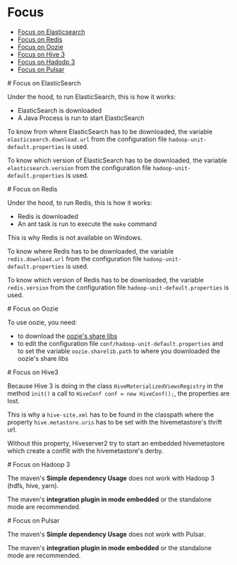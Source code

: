 # Focus

* [Focus on Elasticsearch](#focus-on-elasticsearch)
* [Focus on Redis](#focus-on-redis)
* [Focus on Oozie](#focus-on-oozie)
* [Focus on Hive 3](#focus-on-hive3)
* [Focus on Hadodp 3](#focus-on-hadoop3)
* [Focus on Pulsar](#focus-on-pulsar)


<div id="focus-on-elasticsearch"/>
# Focus on ElasticSearch

Under the hood, to run ElasticSearch, this is how it works:

* ElasticSearch is downloaded
* A Java Process is run to start ElasticSearch

To know from where ElasticSearch has to be downloaded, the variable ```elasticsearch.download.url``` from the configuration file ```hadoop-unit-default.properties``` is used.

To know which version of ElasticSearch has to be downloaded, the variable ```elasticsearch.version``` from the configuration file ```hadoop-unit-default.properties``` is used.

<div id="focus-on-redis"/>
# Focus on Redis

Under the hood, to run Redis, this is how it works:

* Redis is downloaded
* An ant task is run to execute the ```make``` command

This is why Redis is not available on Windows.

To know where Redis has to be downloaded, the variable ```redis.download.url``` from the configuration file ```hadoop-unit-default.properties``` is used.

To know which version of Redis has to be downloaded, the variable ```redis.version``` from the configuration file ```hadoop-unit-default.properties``` is used.

<div id="focus-on-oozie"/>
# Focus on Oozie

To use oozie, you need:

* to download the [oozie's share libs](http://s3.amazonaws.com/public-repo-1.hortonworks.com/HDP/centos6/2.x/updates/2.6.5.0/tars/oozie/oozie-4.2.0.2.6.5.0-292-distro.tar.gz)
* to edit the configuration file ```conf/hadoop-unit-default.properties``` and to set the variable ```oozie.sharelib.path``` to where you downloaded the oozie's share libs

<div id="focus-on-hive3"/>
# Focus on Hive3

Because Hive 3 is doing in the class `HiveMaterializedViewsRegistry` in the method `init()` a call to `HiveConf conf = new HiveConf();`, the properties are lost.

This is why a `hive-site.xml` has to be found in the classpath where the property `hive.metastore.uris` has to be set with the hivemetastore's thrift url.

Without this property, Hiveserver2 try to start an embedded hivemetastore which create a conflit with the hivemetastore's derby.  

<div id="focus-on-hadoop3"/>
# Focus on Hadoop 3

The maven's __Simple dependency Usage__ does not work with Hadoop 3 (hdfs, hive, yarn).

The maven's __integration plugin in mode embedded__ or the standalone mode are recommended.

<div id="focus-on-pulsar"/>
# Focus on Pulsar

The maven's __Simple dependency Usage__ does not work with Pulsar.

The maven's __integration plugin in mode embedded__ or the standalone mode are recommended.